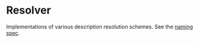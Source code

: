 # Resolver

Implementations of various description resolution schemes.
See the [naming spec](/doc/naming.md).

